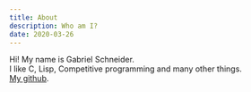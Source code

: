 ```yaml
---
title: About
description: Who am I?
date: 2020-03-26
---
```


Hi! My name is Gabriel Schneider.  
I like C, Lisp, Competitive programming and many other things.  
[My github](https://github.com/gbrls).
